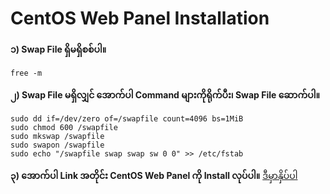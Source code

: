 # CentOS Web Panel Installation
**၁) Swap File ရှိမရှိစစ်ပါ။**

    free -m
    
**၂) Swap File မရှိလျှင် အောက်ပါ Command များကိုရိုက်ပီး၊ Swap File ဆောက်ပါ။**

    sudo dd if=/dev/zero of=/swapfile count=4096 bs=1MiB
    sudo chmod 600 /swapfile
    sudo mkswap /swapfile
    sudo swapon /swapfile
    sudo echo "/swapfile swap swap sw 0 0" >> /etc/fstab
    
**၃) အောက်ပါ Link အတိုင်း CentOS Web Panel ကို Install လုပ်ပါ။**
[ဒီမှာနှိပ်ပါ](http://centos-webpanel.com/server-update)
